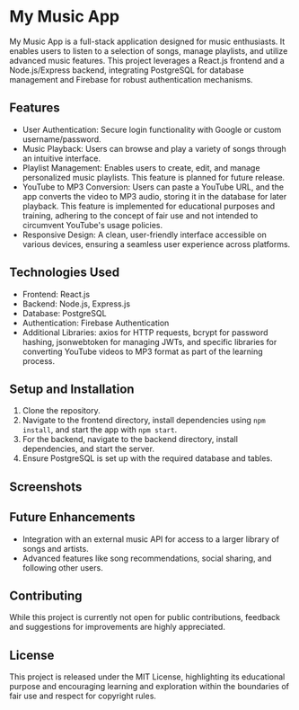 # My Music App

My Music App is a full-stack application designed for music enthusiasts. It enables users to listen to a selection of songs, manage playlists, and utilize advanced music features. This project leverages a React.js frontend and a Node.js/Express backend, integrating PostgreSQL for database management and Firebase for robust authentication mechanisms.

## Features

- User Authentication: Secure login functionality with Google or custom username/password.
- Music Playback: Users can browse and play a variety of songs through an intuitive interface.
- Playlist Management: Enables users to create, edit, and manage personalized music playlists. This       feature is planned for future release.
- YouTube to MP3 Conversion: Users can paste a YouTube URL, and the app converts the video to MP3         audio, storing it in the database for later playback. This feature is implemented for educational       purposes and training, adhering to the concept of fair use and not intended to circumvent YouTube's     usage policies.
- Responsive Design: A clean, user-friendly interface accessible on various devices, ensuring a           seamless user experience across platforms.

## Technologies Used

- Frontend: React.js
- Backend: Node.js, Express.js
- Database: PostgreSQL
- Authentication: Firebase Authentication
- Additional Libraries: axios for HTTP requests, bcrypt for password hashing, jsonwebtoken for managing   JWTs, and specific libraries for converting YouTube videos to MP3 format as part of the learning        process.

## Setup and Installation

1. Clone the repository.
2. Navigate to the frontend directory, install dependencies using `npm install`, and start the app with `npm start`.
3. For the backend, navigate to the backend directory, install dependencies, and start the server.
4. Ensure PostgreSQL is set up with the required database and tables.

## Screenshots


## Future Enhancements

- Integration with an external music API for access to a larger library of songs and artists.
- Advanced features like song recommendations, social sharing, and following other users.

## Contributing

While this project is currently not open for public contributions, feedback and suggestions for improvements are highly appreciated.

## License

This project is released under the MIT License, highlighting its educational purpose and encouraging learning and exploration within the boundaries of fair use and respect for copyright rules.




